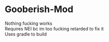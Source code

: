 # Gooberish-Mod
Nothing fucking works <br>
Requires NEI bc im too fucking retarded to fix it <br>
Uses gradle to build
